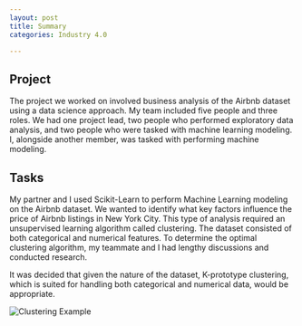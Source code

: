 ```yaml
---
layout: post
title: Summary
categories: Industry 4.0

---
```


## Project

The project we worked on involved business analysis of the Airbnb dataset using a data science approach. My team included five people and three roles. We had one project lead, two people who performed exploratory data analysis, and two people who were tasked with machine learning modeling. I, alongside another member, was tasked with performing machine modeling. 

## Tasks

My partner and I used Scikit-Learn to perform Machine Learning modeling on the Airbnb dataset. We wanted to identify what key factors influence the price of Airbnb listings in New York City. This type of analysis required an unsupervised learning algorithm called clustering. The dataset consisted of both categorical and numerical features. To determine the optimal clustering algorithm, my teammate and I had lengthy discussions and conducted research.

It was decided that given the nature of the dataset, K-prototype clustering, which is suited for handling both categorical and numerical data, would be appropriate. 

![Clustering Example](https://rathin5082.github.io/assets/images/banners/cluster.jpg)
